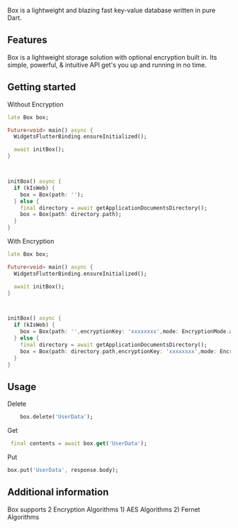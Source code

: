 <!--
This README describes the package. If you publish this package to pub.dev,
this README's contents appear on the landing page for your package.

For information about how to write a good package README, see the guide for
[writing package pages](https://dart.dev/guides/libraries/writing-package-pages).

For general information about developing packages, see the Dart guide for
[creating packages](https://dart.dev/guides/libraries/create-library-packages)
and the Flutter guide for
[developing packages and plugins](https://flutter.dev/developing-packages).
-->

Box is a lightweight and blazing fast key-value database written in pure Dart. 

## Features
Box is a lightweight storage solution with optional encryption built in. Its simple, powerful, & intuitive API get's you up and running in no time.

## Getting started


Without Encryption
```dart
late Box box;

Future<void> main() async {
  WidgetsFlutterBinding.ensureInitialized();

  await initBox();
}



initBox() async {
  if (kIsWeb) {
    box = Box(path: '');
  } else {
    final directory = await getApplicationDocumentsDirectory();
    box = Box(path: directory.path);
  }
}

```

With Encryption

```dart
late Box box;

Future<void> main() async {
  WidgetsFlutterBinding.ensureInitialized();

  await initBox();
}



initBox() async {
  if (kIsWeb) {
    box = Box(path: '',encryptionKey: 'xxxxxxxx',mode: EncryptionMode.aes);
  } else {
    final directory = await getApplicationDocumentsDirectory();
    box = Box(path: directory.path,encryptionKey: 'xxxxxxxx',mode: EncryptionMode.aes);
  }
}

```

## Usage

Delete

```dart
    box.delete('UserData');
```

Get
```dart
 final contents = await box.get('UserData');
```

Put
```dart
box.put('UserData', response.body);
```



## Additional information

Box supports 2 Encryption Algorithms 1) AES Algorithms 2) Fernet Algorithms
